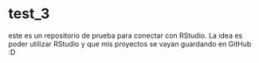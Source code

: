 # test_3
este es un repositorio de prueba para conectar con RStudio. La idea es poder utilizar RStudio y que mis proyectos se vayan guardando en GitHub :D
